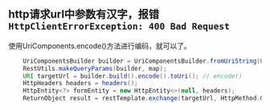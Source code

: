 ## http请求url中参数有汉字，报错`HttpClientErrorException: 400 Bad Request`
使用UriComponents.encode()方法进行编码，就可以了。

```java
    UriComponentsBuilder builder = UriComponentsBuilder.fromUriString(URL).path("/pm/workorder/list");
    RestUtils.makeQueryParams(builder, map);
    URI targetUrl = builder.build().encode().toUri(); // encode()
    HttpHeaders headers = headers();
    HttpEntity<?> formEntity = new HttpEntity<>(null, headers);
    ReturnObject result = restTemplate.exchange(targetUrl, HttpMethod.GET, formEntity, ReturnObject.class).getBody();
```
